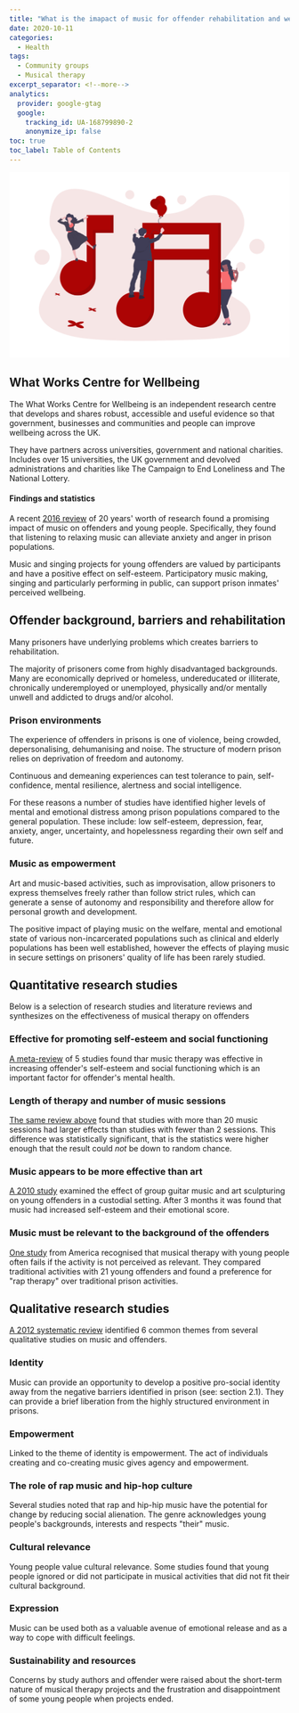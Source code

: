 ```yaml
---
title: "What is the imapact of music for offender rehabilitation and wellbeing?"
date: 2020-10-11
categories:
  - Health
tags:
  - Community groups
  - Musical therapy
excerpt_separator: <!--more-->
analytics:
  provider: google-gtag
  google:
    tracking_id: UA-168799890-2
    anonymize_ip: false
toc: true
toc_label: Table of Contents
---
```


![](/assets/images/undraw_music.png)

## What Works Centre for Wellbeing

The What Works Centre for Wellbeing is an independent research centre that develops and shares robust, accessible and useful evidence so that government, businesses and communities and people can improve wellbeing across the UK.

They have partners across universities, government and national charities. Includes over 15 universities, the UK government and devolved administrations and charities like The Campaign to End Loneliness and The National Lottery.

#### Findings and statistics

A recent [2016 review](https://whatworkswellbeing.org/resources/music-singing-and-wellbeing/) of 20 years' worth of research found a promising impact of music on offenders and young people. Specifically, they found that listening to relaxing music can alleviate anxiety and anger in prison populations.

Music and singing projects for young offenders are valued by participants and have a positive effect on self-esteem. Participatory music making, singing and particularly performing in public, can support prison inmates' perceived wellbeing.

## Offender background, barriers and rehabilitation

Many prisoners have underlying problems which creates barriers to rehabilitation.

The majority of prisoners come from highly disadvantaged backgrounds. Many are economically deprived or homeless, undereducated or illiterate, chronically underemployed or unemployed, physically and/or mentally unwell and addicted to drugs and/or alcohol.

### Prison environments

The experience of offenders in prisons is one of violence, being crowded, depersonalising, dehumanising and noise. The structure of modern prison relies on deprivation of freedom and autonomy.

Continuous and demeaning experiences can test tolerance to pain, self-confidence, mental resilience, alertness and social intelligence.

For these reasons a number of studies have identified higher levels of mental and emotional distress among prison populations compared to the general population. These include: low self-esteem, depression, fear, anxiety, anger, uncertainty, and hopelessness regarding their own self and future.

### Music as empowerment

Art and music-based activities, such as improvisation, allow prisoners to express themselves freely rather than follow strict rules, which can generate a sense of autonomy and responsibility and therefore allow for personal growth and development.

The positive impact of playing music on the welfare, mental and emotional state of various non-incarcerated populations such as clinical and elderly populations has been well established, however the effects of playing music in secure settings on prisoners' quality of life has been rarely studied.

##  Quantitative research studies

Below is a selection of research studies and literature reviews and synthesizes on the effectiveness of musical therapy on offenders

###  Effective for promoting self-esteem and social functioning

[A meta-review](https://doi.org/10.1007/s11292-015-9250-y) of 5 studies found thar music therapy was effective in increasing offender's self-esteem and social functioning which is an important factor for offender's mental health.

### Length of therapy and number of music sessions

[The same review above](https://doi.org/10.1007/s11292-015-9250-y) found that studies with more than 20 music sessions had larger effects than studies with fewer than 2 sessions. This difference was statistically significant, that is the statistics were higher enough that the result could *not* be down to random chance.

###  Music appears to be more effective than art

[A 2010 study](https://doi.org/10.1386/ijcm.3.1.47/1) examined the effect of group guitar music and art sculpturing on young offenders in a custodial setting. After 3 months it was found that music had increased self-esteem and their emotional score.

### Music must be relevant to the background of the offenders

[One study](https://doi.org/10.1300/J009v26n03_06) from America recognised that musical therapy with young people often fails if the activity is not perceived as relevant. They compared traditional activities with 21 young offenders and found a preference for "rap therapy" over traditional prison activities.

##  Qualitative research studies

[A 2012 systematic review](https://doi.org/10.1093/heapro/das005) identified 6 common themes from several qualitative studies on music and offenders.

### Identity

Music can provide an opportunity to develop a positive pro-social identity away from the negative barriers identified in prison (see: section 2.1). They can provide a brief liberation from the highly structured environment in prisons.

### Empowerment

Linked to the theme of identity is empowerment. The act of individuals creating and co-creating music gives agency and empowerment.

### The role of rap music and hip-hop culture

Several studies noted that rap and hip-hip music have the potential for change by reducing social alienation. The genre acknowledges young people's backgrounds, interests and respects "their" music.

### Cultural relevance

Young people value cultural relevance. Some studies found that young people ignored or did not participate in musical activities that did not fit their cultural background.

###  Expression

Music can be used both as a valuable avenue of emotional release and as a way to cope with difficult feelings.

###  Sustainability and resources

Concerns by study authors and offender were raised about the short-term nature of musical therapy projects and the frustration and disappointment of some young people when projects ended.